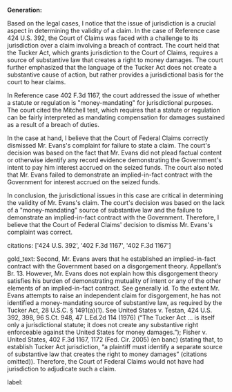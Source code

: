 **Generation:**



Based on the legal cases, I notice that the issue of jurisdiction is a crucial aspect in determining the validity of a claim. In the case of Reference case 424 U.S. 392, the Court of Claims was faced with a challenge to its jurisdiction over a claim involving a breach of contract. The court held that the Tucker Act, which grants jurisdiction to the Court of Claims, requires a source of substantive law that creates a right to money damages. The court further emphasized that the language of the Tucker Act does not create a substantive cause of action, but rather provides a jurisdictional basis for the court to hear claims.

In Reference case 402 F.3d 1167, the court addressed the issue of whether a statute or regulation is "money-mandating" for jurisdictional purposes. The court cited the Mitchell test, which requires that a statute or regulation can be fairly interpreted as mandating compensation for damages sustained as a result of a breach of duties.

In the case at hand, I believe that the Court of Federal Claims correctly dismissed Mr. Evans's complaint for failure to state a claim. The court's decision was based on the fact that Mr. Evans did not plead factual content or otherwise identify any record evidence demonstrating the Government's intent to pay him interest accrued on the seized funds. The court also noted that Mr. Evans failed to demonstrate an implied-in-fact contract with the Government for interest accrued on the seized funds.

In conclusion, the jurisdictional issues in this case are critical in determining the validity of Mr. Evans's claim. The court's decision was based on the lack of a "money-mandating" source of substantive law and the failure to demonstrate an implied-in-fact contract with the Government. Therefore, I believe that the Court of Federal Claims' decision to dismiss Mr. Evans's complaint was correct. 

citations: ['424 U.S. 392', '402 F.3d 1167', '402 F.3d 1167']

gold_text: Second, Mr. Evans avers that he established an implied-in-fact contract with the Government based on a disgorgement theory. Appellant’s Br. 13. However, Mr. Evans does not explain how this disgorgement theory satisfies his burden of demonstrating mutuality of intent or any of the other elements of an implied-in-fact contract. See generally id. To the extent Mr. Evans attempts to raise an independent claim for disgorgement, he has not identified a money-mandating source of substantive law, as required by the Tucker Act, 28 U.S.C. § 1491(a)(1). See United States v. Testan, 424 U.S. 392, 398, 96 S.Ct. 948, 47 L.Ed.2d 114 (1976) (“The Tucker Act ... is itself only a jurisdictional statute; it does not create any substantive right enforceable against the United States for money damages.”); Fisher v. United States, 402 F.3d 1167, 1172 (Fed. Cir. 2005) (en banc) (stating that, to establish Tucker Act jurisdiction, “a plaintiff must identify a separate source of substantive law that creates the right to money damages” (citations omitted)). Therefore, the Court of Federal Claims would not have had jurisdiction to adjudicate such a claim.

label: 